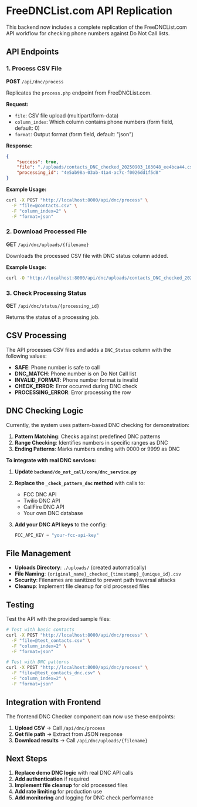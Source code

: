 # FreeDNCList.com API Replication

This backend now includes a complete replication of the FreeDNCList.com API workflow for checking phone numbers against Do Not Call lists.

## API Endpoints

### 1. Process CSV File
**POST** `/api/dnc/process`

Replicates the `process.php` endpoint from FreeDNCList.com.

**Request:**
- `file`: CSV file upload (multipart/form-data)
- `column_index`: Which column contains phone numbers (form field, default: 0)
- `format`: Output format (form field, default: "json")

**Response:**
```json
{
    "success": true,
    "file": "./uploads/contacts_DNC_checked_20250903_163048_ee4bca44.csv",
    "processing_id": "4e5ab98a-03ab-41a4-ac7c-f0026dd1f5d8"
}
```

**Example Usage:**
```bash
curl -X POST "http://localhost:8000/api/dnc/process" \
  -F "file=@contacts.csv" \
  -F "column_index=2" \
  -F "format=json"
```

### 2. Download Processed File
**GET** `/api/dnc/uploads/{filename}`

Downloads the processed CSV file with DNC status column added.

**Example Usage:**
```bash
curl -O "http://localhost:8000/api/dnc/uploads/contacts_DNC_checked_20250903_163048_ee4bca44.csv"
```

### 3. Check Processing Status
**GET** `/api/dnc/status/{processing_id}`

Returns the status of a processing job.

## CSV Processing

The API processes CSV files and adds a `DNC_Status` column with the following values:

- **SAFE**: Phone number is safe to call
- **DNC_MATCH**: Phone number is on Do Not Call list
- **INVALID_FORMAT**: Phone number format is invalid
- **CHECK_ERROR**: Error occurred during DNC check
- **PROCESSING_ERROR**: Error processing the row

## DNC Checking Logic

Currently, the system uses pattern-based DNC checking for demonstration:

1. **Pattern Matching**: Checks against predefined DNC patterns
2. **Range Checking**: Identifies numbers in specific ranges as DNC
3. **Ending Patterns**: Marks numbers ending with 0000 or 9999 as DNC

**To integrate with real DNC services:**

1. **Update `backend/do_not_call/core/dnc_service.py`**
2. **Replace the `_check_pattern_dnc` method** with calls to:
   - FCC DNC API
   - Twilio DNC API
   - CallFire DNC API
   - Your own DNC database

3. **Add your DNC API keys** to the config:
   ```python
   FCC_API_KEY = "your-fcc-api-key"
   ```

## File Management

- **Uploads Directory**: `./uploads/` (created automatically)
- **File Naming**: `{original_name}_checked_{timestamp}_{unique_id}.csv`
- **Security**: Filenames are sanitized to prevent path traversal attacks
- **Cleanup**: Implement file cleanup for old processed files

## Testing

Test the API with the provided sample files:

```bash
# Test with basic contacts
curl -X POST "http://localhost:8000/api/dnc/process" \
  -F "file=@test_contacts.csv" \
  -F "column_index=2" \
  -F "format=json"

# Test with DNC patterns
curl -X POST "http://localhost:8000/api/dnc/process" \
  -F "file=@test_contacts_dnc.csv" \
  -F "column_index=2" \
  -F "format=json"
```

## Integration with Frontend

The frontend DNC Checker component can now use these endpoints:

1. **Upload CSV** → Call `/api/dnc/process`
2. **Get file path** → Extract from JSON response
3. **Download results** → Call `/api/dnc/uploads/{filename}`

## Next Steps

1. **Replace demo DNC logic** with real DNC API calls
2. **Add authentication** if required
3. **Implement file cleanup** for old processed files
4. **Add rate limiting** for production use
5. **Add monitoring** and logging for DNC check performance
